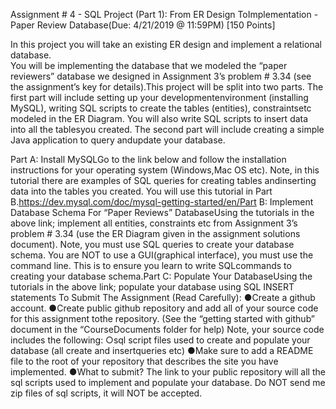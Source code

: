 Assignment # 4 - SQL Project (Part 1):  From ER Design ToImplementation - Paper Review Database(Due: 4/21/2019 @ 11:59PM) [150 Points]

In this project you will take an existing ER design and implement a relational database.  
You will be implementing the database that we modeled the “paper reviewers” database we designed in Assignment 3’s problem # 3.34 (see the assignment’s key for details).This project will be split into two parts. 
The first part will include setting up your developmentenvironment (installing MySQL), writing SQL scripts to create the tables (entities), constraintsetc modeled in the ER Diagram. You will also write SQL scripts to insert data into all the tablesyou created. 
The second part will include creating a simple Java application to query andupdate your database.

Part A: Install MySQLGo to the link below and follow the installation instructions for your operating system (Windows,Mac OS etc). Note, in this tutorial there are examples of SQL queries for creating tables andinserting data into the tables you created. 
You will use this tutorial in Part B.https://dev.mysql.com/doc/mysql-getting-started/en/Part B: Implement Database Schema For “Paper Reviews” DatabaseUsing the tutorials in the above link; implement all entities, constraints etc from Assignment 3’s problem # 3.34 (use the ER Diagram given in the assignment solutions document).
Note, you must use SQL queries to create your database schema. You are NOT to use a GUI(graphical interface), you must use the command line. This is to ensure you learn to write SQLcommands to creating your database schema.Part C: Populate Your DatabaseUsing the tutorials in the above link; populate your database using SQL INSERT statements
To Submit The Assignment (Read Carefully):
●Create a github account.
●Create 
​public
​github repository and add all of your source code for this assignment tothe repository. 
​(See the “getting started with github” document in the “CourseDocuments folder for help)
​Note, your source code includes the following:
○sql script files used to create and populate your database (all create and insertqueries etc)
●Make sure to add a README file to the root of your repository that describes the site you have implemented.
●What to submit? 
​The link to your public repository will all the sql scripts used to implement and populate your database. 
Do NOT send me zip files of sql scripts, it will NOT be accepted.
